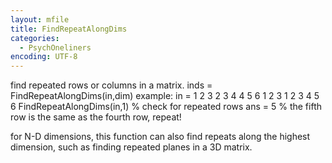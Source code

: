 ```yaml
---
layout: mfile
title: FindRepeatAlongDims
categories:
  - PsychOneliners
encoding: UTF-8
---
```


find repeated rows or columns in a matrix.
inds = FindRepeatAlongDims(in,dim)
example:
in =
     1     2     3
     2     3     4
     4     5     6
     1     2     3
     1     2     3
     4     5     6
FindRepeatAlongDims(in,1)  % check for repeated rows
ans =
     5                    % the fifth row is the same as the fourth row,
                            repeat!

for N-D dimensions, this function can also find repeats along the highest
dimension, such as finding repeated planes in a 3D matrix.